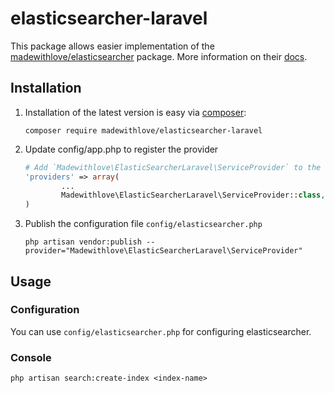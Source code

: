 # elasticsearcher-laravel

This package allows easier implementation of the [madewithlove/elasticsearcher](https://github.com/madewithlove/elasticsearcher) package.
More information on their [docs](https://github.com/madewithlove/elasticsearcher#elasticsearcher).

## Installation

1. Installation of the latest version is easy via [composer](https://getcomposer.org/):

	```
	composer require madewithlove/elasticsearcher-laravel
	```

2. Update config/app.php to register the provider

	```php
	# Add `Madewithlove\ElasticSearcherLaravel\ServiceProvider` to the `providers` array
	'providers' => array(
			...
			Madewithlove\ElasticSearcherLaravel\ServiceProvider::class,
	)
	```

3. Publish the configuration file `config/elasticsearcher.php`

	```
	php artisan vendor:publish --provider="Madewithlove\ElasticSearcherLaravel\ServiceProvider"
	```

## Usage

### Configuration

You can use `config/elasticsearcher.php` for configuring elasticsearcher.

### Console

```
php artisan search:create-index <index-name>
```
